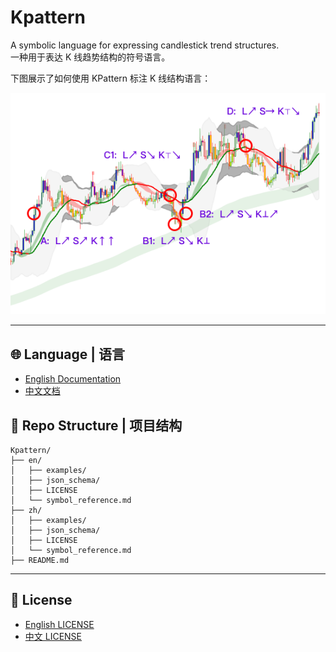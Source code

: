 # Kpattern

A symbolic language for expressing candlestick trend structures.  
一种用于表达 K 线趋势结构的符号语言。

下图展示了如何使用 KPattern 标注 K 线结构语言：

![KPattern Example](./assets/kpattern_example.png)

---

## 🌐 Language | 语言

- [English Documentation](./en/symbol_reference.md)
- [中文文档](./zh/symbol_reference.md)

## 📂 Repo Structure | 项目结构

```
Kpattern/
├── en/
│   ├── examples/
│   ├── json_schema/
│   ├── LICENSE
│   └── symbol_reference.md
├── zh/
│   ├── examples/
│   ├── json_schema/
│   ├── LICENSE
│   └── symbol_reference.md
├── README.md
```

---

## 📜 License

- [English LICENSE](./en/LICENSE)
- [中文 LICENSE](./zh/LICENSE)